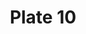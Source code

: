---
pid: '10'
an: '6'
title: Plate 10
rev_year: 
_date: '1797'
caption: Plumet de Héron sur un Fichu en Marmote, Collet de Chemise d'homme, Clef
  d'or servant d'Epingle, Spencer.
translation: Heron feather plume on a grape-shade purple headscarf knotted under the
  chin, collared men’s shirt or collared dress, golden key serving as a pin, Spencer
  jacket
student: Avery Schroeder
keywords: "[ Héron, Marmote, d'Epingle ]"
permalink: /plates/10/
layout: plate-page
---
